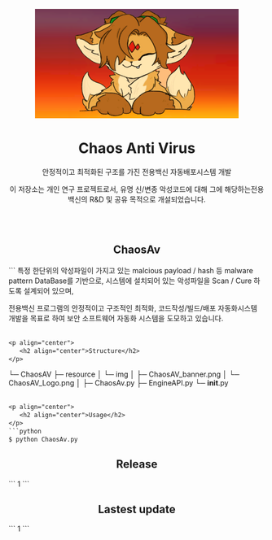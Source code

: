 <p align="center">
   <img src="./resource/img/ChaosAV_banner.png" width="400" height="215" alt="ChaosAv image file">
   <h1 align="center">Chaos Anti Virus</h2>
   <p align="center">안정적이고 최적화된 구조를 가진 전용백신 자동배포시스템 개발</p>
   <p align="center">이 저장소는 개인 연구 프로젝트로서, 유명 신/변종 악성코드에 대해 그에 해당하는전용 백신의 R&D 및 공유 목적으로 개설되었습니다.</p>
   <br><br>
</p>

<p align="center">
   <h2 align="center">ChaosAv</h2>
</p>
```
특정 한단위의 악성파일이 가지고 있는 malcious payload / hash 등 malware pattern DataBase를 기반으로,
시스템에 설치되어 있는 악성파일을 Scan / Cure 하도록 설계되어 있으며,

전용백신 프로그램의 안정적이고 구조적인 최적화, 코드작성/빌드/배포 자동화시스템 개발을 목표로 하여
보안 소프트웨어 자동화 시스템을 도모하고 있습니다.
```

<p align="center">
   <h2 align="center">Structure</h2>
</p>
```
└─ ChaosAV
   ├─ resource
   │   └─ img 
   │      ├─ ChaosAV_banner.png
   │      └─ ChaosAV_Logo.png
   │
   ├─ ChaosAv.py
   ├─ EngineAPI.py
   └─ __init__.py
   
```

<p align="center">
   <h2 align="center">Usage</h2>
</p>
```python
$ python ChaosAv.py
```

<p align="center">
   <h2 align="center">Release</h2>
</p>
```
1
```

<p align="center">
   <h2 align="center">Lastest update</h2>
</p>
```
1
```
